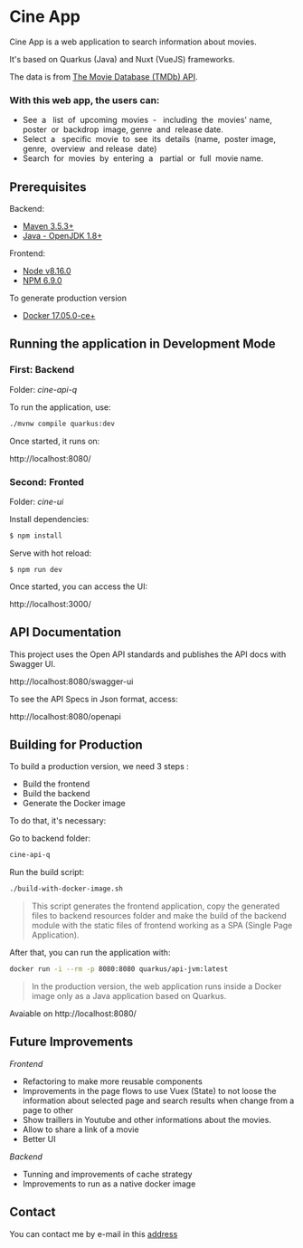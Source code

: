# Cine App

Cine App is a web application to search information about movies.

It's based on Quarkus (Java) and Nuxt (VueJS) frameworks.

The data is from [The Movie Database (TMDb) API](https://developers.themoviedb.org/3/).

### With this web app, the users can:

* See​ ​ a ​ ​ list​ ​ of​ ​ upcoming​ ​ movies​ ​ - ​ ​ including​ ​ the​ ​ movies'​ ​ name,​ ​ poster​ ​ or​ ​ backdrop​ ​ image, genre​ ​ and​ ​ release date.​ ​ 
* Select​ ​ a ​ ​ specific​ ​ movie​ ​ to​ ​ see​ ​ its​ ​ details​ ​ (name,​ ​ poster​ ​ image,​ ​ genre,​ ​ overview​ ​ and
release​ ​ date)
* Search​ ​ for​ ​ movies​ ​ by​ ​ entering​ ​ a ​ ​ partial​ ​ or​ ​ full​ ​ movie​ ​ name.

## Prerequisites

Backend:
* [Maven 3.5.3+](https://maven.apache.org/install.html)
* [Java - OpenJDK 1.8+](https://adoptopenjdk.net)

Frontend:
* [Node v8.16.0](https://nodejs.org)
* [NPM 6.9.0](https://www.npmjs.com)

To generate production version
* [Docker 17.05.0-ce+](https://www.docker.com/get-started)

## Running the application in Development Mode

### First: Backend

Folder: *cine-api-q*

To run the application, use:

``` bash
./mvnw compile quarkus:dev
```
Once started, it runs on:

http://localhost:8080/


### Second: Fronted

Folder: *cine-ui*

Install dependencies:

``` bash
$ npm install
```

Serve with hot reload:

```
$ npm run dev
```
Once started, you can access the UI:

http://localhost:3000/

## API Documentation

This project uses the Open API standards and publishes the API docs with Swagger UI.

http://localhost:8080/swagger-ui

To see the API Specs in Json format, access:

http://localhost:8080/openapi

## Building for Production

To build a production version, we need 3 steps :

* Build the frontend
* Build the backend
* Generate the Docker image

To do that, it's necessary:

Go to backend folder:
 
 ```bash
 cine-api-q
 ```

 Run the build script:

 ```bash
 ./build-with-docker-image.sh
  ```
> This script generates the frontend application, copy the generated files to backend resources folder and make the build of the backend module with the static files of frontend working as a SPA (Single Page Application).

After that, you can run the application with:

```bash
docker run -i --rm -p 8080:8080 quarkus/api-jvm:latest
```
> In the production version, the web application runs inside a Docker image only as a Java application based on Quarkus.

Avaiable on http://localhost:8080/

## Future Improvements

*Frontend*

* Refactoring to make more reusable components
* Improvements in the page flows to use Vuex (State) to not loose the information about selected page and search results when change from a page to other
* Show traillers in Youtube and other informations about the movies.
* Allow to share a link of a movie
* Better UI

*Backend*
* Tunning and improvements of cache strategy
* Improvements to run as a native docker image

## Contact

You can contact me by e-mail in this [address](mailto:leandrosilvaferreira@gmail.com)